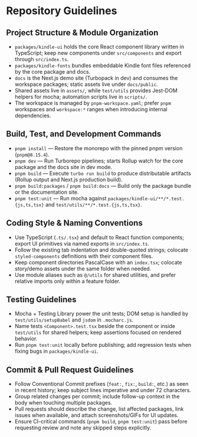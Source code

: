 # Repository Guidelines

## Project Structure & Module Organization
- `packages/kindle-ui` holds the core React component library written in TypeScript; keep new components under `src/components` and export through `src/index.ts`.
- `packages/kindle-fonts` bundles embeddable Kindle font files referenced by the core package and docs.
- `docs` is the Next.js demo site (Turbopack in dev) and consumes the workspace packages; static assets live under `docs/public`.
- Shared assets live in `assets/`, while `test/utils` provides Jest-DOM helpers for mocha; automation scripts live in `scripts/`.
- The workspace is managed by `pnpm-workspace.yaml`; prefer `pnpm` workspaces and `workspace:*` ranges when introducing internal dependencies.

## Build, Test, and Development Commands
- `pnpm install` — Restore the monorepo with the pinned pnpm version (`pnpm@8.15.4`).
- `pnpm dev` — Run Turborepo pipelines; starts Rollup watch for the core package and the docs site in dev mode.
- `pnpm build` — Execute `turbo run build` to produce distributable artifacts (Rollup output and Next.js production build).
- `pnpm build:packages` / `pnpm build:docs` — Build only the package bundle or the documentation site.
- `pnpm test:unit` — Run mocha against `packages/kindle-ui/**/*.test.{js,ts,tsx}` and `test/utils/**/*.test.{js,ts,tsx}`.

## Coding Style & Naming Conventions
- Use TypeScript (`.ts/.tsx`) and default to React function components; export UI primitives via named exports in `src/index.ts`.
- Follow the existing tab indentation and double-quoted strings; colocate `styled-components` definitions with their component files.
- Keep component directories PascalCase with an `index.tsx`; colocate story/demo assets under the same folder when needed.
- Use module aliases such as `@/utils` for shared utilities, and prefer relative imports only within a feature folder.

## Testing Guidelines
- Mocha + Testing Library power the unit tests; DOM setup is handled by `test/utils/setupBabel` and `jsdom` in `.mocharc.js`.
- Name tests `<Component>.test.tsx` beside the component or inside `test/utils` for shared helpers; keep assertions focused on rendered behavior.
- Run `pnpm test:unit` locally before publishing; add regression tests when fixing bugs in `packages/kindle-ui`.

## Commit & Pull Request Guidelines
- Follow Conventional Commit prefixes (`feat:`, `fix:`, `build:`, etc.) as seen in recent history; keep subject lines imperative and under 72 characters.
- Group related changes per commit; include follow-up context in the body when touching multiple packages.
- Pull requests should describe the change, list affected packages, link issues when available, and attach screenshots/GIFs for UI updates.
- Ensure CI-critical commands (`pnpm build`, `pnpm test:unit`) pass before requesting review and note any skipped steps explicitly.
